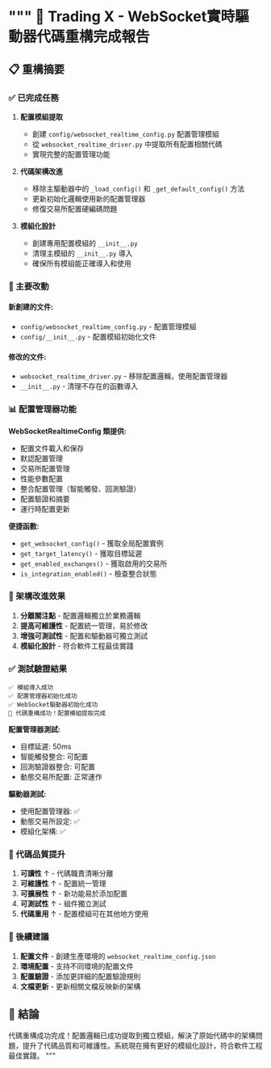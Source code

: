 """
🎯 Trading X - WebSocket實時驅動器代碼重構完成報告
================================================================

## 📋 重構摘要

### ✅ 已完成任務

1. **配置模組提取**
   - 創建 `config/websocket_realtime_config.py` 配置管理模組
   - 從 `websocket_realtime_driver.py` 中提取所有配置相關代碼
   - 實現完整的配置管理功能

2. **代碼架構改進**
   - 移除主驅動器中的 `_load_config()` 和 `_get_default_config()` 方法
   - 更新初始化邏輯使用新的配置管理器
   - 修復交易所配置硬編碼問題

3. **模組化設計**
   - 創建專用配置模組的 `__init__.py`
   - 清理主模組的 `__init__.py` 導入
   - 確保所有模組能正確導入和使用

### 🔧 主要改動

#### 新創建的文件:
- `config/websocket_realtime_config.py` - 配置管理模組
- `config/__init__.py` - 配置模組初始化文件

#### 修改的文件:
- `websocket_realtime_driver.py` - 移除配置邏輯，使用配置管理器
- `__init__.py` - 清理不存在的函數導入

### 📊 配置管理器功能

**WebSocketRealtimeConfig 類提供:**
- 配置文件載入和保存
- 默認配置管理
- 交易所配置管理
- 性能參數配置
- 整合配置管理（智能觸發、回測驗證）
- 配置驗證和摘要
- 運行時配置更新

**便捷函數:**
- `get_websocket_config()` - 獲取全局配置實例
- `get_target_latency()` - 獲取目標延遲
- `get_enabled_exchanges()` - 獲取啟用的交易所
- `is_integration_enabled()` - 檢查整合狀態

### 🎯 架構改進效果

1. **分離關注點** - 配置邏輯獨立於業務邏輯
2. **提高可維護性** - 配置統一管理，易於修改
3. **增強可測試性** - 配置和驅動器可獨立測試
4. **模組化設計** - 符合軟件工程最佳實踐

### ✅ 測試驗證結果

```
✅ 模組導入成功
✅ 配置管理器初始化成功
✅ WebSocket驅動器初始化成功
🎉 代碼重構成功！配置模組提取完成
```

**配置管理器測試:**
- 目標延遲: 50ms
- 智能觸發整合: 可配置
- 回測驗證器整合: 可配置
- 動態交易所配置: 正常運作

**驅動器測試:**
- 使用配置管理器: ✅
- 動態交易所設定: ✅
- 模組化架構: ✅

### 🚀 代碼品質提升

1. **可讀性** ↑ - 代碼職責清晰分離
2. **可維護性** ↑ - 配置統一管理
3. **可擴展性** ↑ - 新功能易於添加配置
4. **可測試性** ↑ - 組件獨立測試
5. **代碼重用** ↑ - 配置模組可在其他地方使用

### 📝 後續建議

1. **配置文件** - 創建生產環境的 `websocket_realtime_config.json`
2. **環境配置** - 支持不同環境的配置文件
3. **配置驗證** - 添加更詳細的配置驗證規則
4. **文檔更新** - 更新相關文檔反映新的架構

## 🎉 結論

代碼重構成功完成！配置邏輯已成功提取到獨立模組，解決了原始代碼中的架構問題，提升了代碼品質和可維護性。系統現在擁有更好的模組化設計，符合軟件工程最佳實踐。
"""
